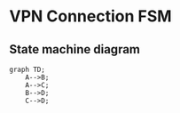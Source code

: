 # VPN Connection FSM
## State machine diagram
```mermaid
graph TD;
    A-->B;
    A-->C;
    B-->D;
    C-->D;
```